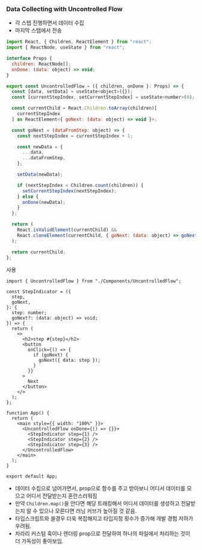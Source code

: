 ### Data Collecting with Uncontrolled Flow

- 각 스텝 진행하면서 데이터 수집
- 마지막 스탭에서 전송

```jsx
import React, { Children, ReactElement } from "react";
import { ReactNode, useState } from "react";

interface Props {
  children: ReactNode[];
  onDone: (data: object) => void;
}

export const UncontrolledFlow = ({ children, onDone }: Props) => {
  const [data, setData] = useState<object>({});
  const [currentStepIndex, setCurrentStepIndex] = useState<number>(0);

  const currentChild = React.Children.toArray(children)[
    currentStepIndex
  ] as ReactElement<{ goNext: (data: object) => void }>;

  const goNext = (dataFromStep: object) => {
    const nextStepIndex = currentStepIndex + 1;

    const newData = {
      ...data,
      ...dataFromStep,
    };

    setData(newData);

    if (nextStepIndex < Children.count(children)) {
      setCurrentStepIndex(nextStepIndex);
    } else {
      onDone(newData);
    }
  };

  return (
    React.isValidElement(currentChild) &&
    React.cloneElement(currentChild, { goNext: (data: object) => goNext(data) })
  );

  return currentChild;
};
```

사용

```tsx
import { UncontrolledFlow } from "./Components/UncontrolledFlow";

const StepIndicator = ({
  step,
  goNext,
}: {
  step: number;
  goNext?: (data: object) => void;
}) => {
  return (
    <>
      <h2>step #{step}</h2>
      <button
        onClick={() => {
          if (goNext) {
            goNext({ data: step });
          }
        }}
      >
        Next
      </button>
    </>
  );
};

function App() {
  return (
    <main style={{ width: "100%" }}>
      <UncontrolledFlow onDone={() => {}}>
        <StepIndicator step={1} />
        <StepIndicator step={2} />
        <StepIndicator step={3} />
      </UncontrolledFlow>
    </main>
  );
}

export default App;
```

- 데이터 수집으로 넘어가면서, prop으로 함수를 주고 받아보니 어디서 데이터를 모으고 어디서 전달받는지 혼란스러워짐
- 만약 `Children.map()`을 안다면 해당 트래킹해서 어디서 데이터를 생성하고 전달받는지 알 수 있으나 모른다면 러닝 커브가 높아질 것 같음.
- 타입스크립트와 쓸경우 더욱 복잡해지고 타입지정 횟수가 증가해 개발 경험 저하가 우려됨.
- 차라리 커스텀 훅이나 렌더링 prop으로 전달하여 하나의 파일에서 처리하는 것이 더 가독성이 좋아보임.
